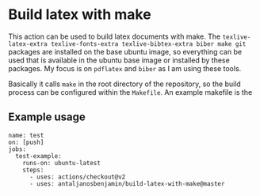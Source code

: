 # Build latex with make
This action can be used to build latex documents with make. The `texlive-latex-extra texlive-fonts-extra texlive-bibtex-extra biber make git` packages are installed on the base ubuntu image, so everything can be used that is available in the ubuntu base image or installed by these packages. My focus is on `pdflatex` and `biber` as I am using these tools.

Basically it calls `make` in the root directory of the repository, so the build process can be configured within the `Makefile`. An example makefile is the 
## Example usage


```
name: test
on: [push]
jobs:
  test-example:
    runs-on: ubuntu-latest
    steps:
      - uses: actions/checkout@v2
      - uses: antaljanosbenjamin/build-latex-with-make@master
```
